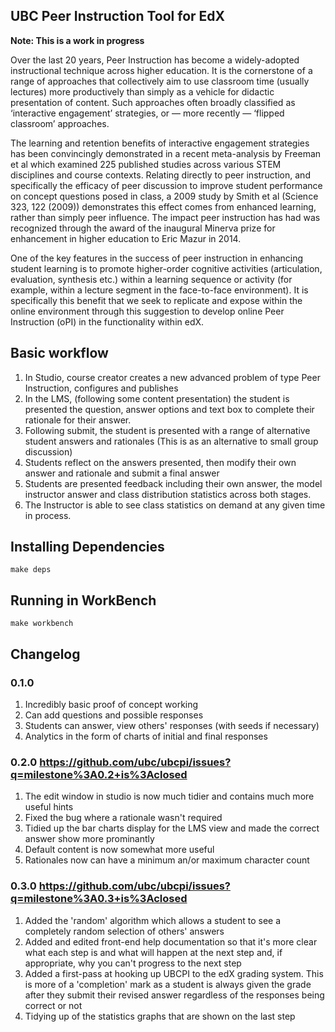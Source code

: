 ## UBC Peer Instruction Tool for EdX

__Note: This is a work in progress__

Over the last 20 years, Peer Instruction has become a widely-adopted instructional technique across higher education. It is the cornerstone of a range of approaches that collectively aim to use classroom time (usually lectures) more productively than simply as a vehicle for didactic presentation of content. Such approaches often broadly classified as  ‘interactive engagement’ strategies, or — more recently — ‘flipped classroom’ approaches.

The learning and retention benefits of interactive engagement strategies has been convincingly demonstrated in a recent meta-analysis by Freeman et al which examined 225 published studies across various STEM disciplines and course contexts. Relating directly to peer instruction, and specifically the efficacy of peer discussion to improve student performance on concept questions posed in class, a 2009 study by Smith et al (Science 323, 122 (2009)) demonstrates this effect comes from enhanced learning, rather than simply peer influence. The impact peer instruction has had was recognized through the award of the inaugural Minerva prize for enhancement in higher education to Eric Mazur in 2014.

One of the key features in the success of peer instruction in enhancing student learning is to promote higher-order cognitive activities (articulation, evaluation, synthesis etc.) within a learning sequence or activity (for example, within a lecture segment in the face-to-face environment). It is specifically this benefit that we seek to replicate and expose within the online environment through this suggestion to develop online Peer Instruction (oPI) in the functionality within edX.

## Basic workflow

1. In Studio, course creator creates a new advanced problem of type Peer Instruction, configures and publishes
2. In the LMS, (following some content presentation) the student is presented the question, answer options and text box to complete their rationale for their answer.
3. Following submit, the student is presented with a range of alternative student answers and rationales (This is as an alternative to small group discussion)
4. Students reflect on the answers presented, then modify their own answer and rationale and submit a final answer
5. Students are presented feedback including their own answer, the model instructor answer and class distribution statistics across both stages.
6. The Instructor is able to see class statistics on demand at any given time in process.

## Installing Dependencies

    make deps
    
## Running in WorkBench

    make workbench 
    
## Changelog

### 0.1.0
1. Incredibly basic proof of concept working
2. Can add questions and possible responses
3. Students can answer, view others' responses (with seeds if necessary)
4. Analytics in the form of charts of initial and final responses

### 0.2.0 https://github.com/ubc/ubcpi/issues?q=milestone%3A0.2+is%3Aclosed

1. The edit window in studio is now much tidier and contains much more useful hints
2. Fixed the bug where a rationale wasn't required
3. Tidied up the bar charts display for the LMS view and made the correct answer show more prominantly
4. Default content is now somewhat more useful
5. Rationales now can have a minimum an/or maximum character count

### 0.3.0 https://github.com/ubc/ubcpi/issues?q=milestone%3A0.3+is%3Aclosed

1. Added the 'random' algorithm which allows a student to see a completely random selection of others' answers
2. Added and edited front-end help documentation so that it's more clear what each step is and what will happen at the next step and, if appropriate, why you can't progress to the next step
3. Added a first-pass at hooking up UBCPI to the edX grading system. This is more of a 'completion' mark as a student is always given the grade after they submit their revised answer regardless of the responses being correct or not
4. Tidying up of the statistics graphs that are shown on the last step
